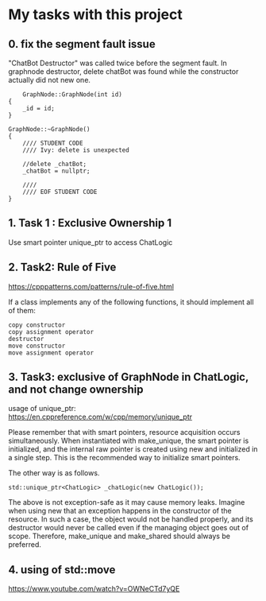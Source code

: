# My tasks with this project
## 0. fix the segment fault issue
"ChatBot Destructor" was called twice before the segment fault. 
In graphnode destructor, delete chatBot was found while the constructor actually did not new one.
```    
    GraphNode::GraphNode(int id)
{
    _id = id;
}

GraphNode::~GraphNode()
{
    //// STUDENT CODE
    //// Ivy: delete is unexpected

    //delete _chatBot; 
    _chatBot = nullptr;

    ////
    //// EOF STUDENT CODE
}
```
## 1. Task 1 : Exclusive Ownership 1
Use smart pointer unique_ptr to access ChatLogic

## 2. Task2: Rule of Five
https://cpppatterns.com/patterns/rule-of-five.html

If a class implements any of the following functions, it should implement all of them:
    
    copy constructor
    copy assignment operator
    destructor
    move constructor
    move assignment operator

## 3. Task3: exclusive of GraphNode in ChatLogic, and not change ownership
usage of unique_ptr:
https://en.cppreference.com/w/cpp/memory/unique_ptr

Please remember that with smart pointers, resource acquisition occurs simultaneously. When instantiated with make_unique, the smart pointer is initialized, and the internal raw pointer is created using new and initialized in a single step. This is the recommended way to initialize smart pointers.

The other way is as follows.
```
std::unique_ptr<ChatLogic> _chatLogic(new ChatLogic());
```
The above is not exception-safe as it may cause memory leaks. Imagine when using new that an exception happens in the constructor of the resource. In such a case, the object would not be handled properly, and its destructor would never be called even if the managing object goes out of scope. Therefore, make_unique and make_shared should always be preferred.

## 4. using of std::move
https://www.youtube.com/watch?v=OWNeCTd7yQE